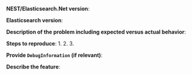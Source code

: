 <!--
GitHub is reserved for bug reports and feature requests. The best place
to ask a general question is at the Elastic Discourse forums at
https://discuss.elastic.co. If you are in fact posting a bug report or
a feature request, please include one and only one of the below blocks
in your new issue.
-->

<!--
If you are filing a bug report, please remove the below feature
request block and provide responses for all of the below items.
-->

**NEST/Elasticsearch.Net version**:

**Elasticsearch version**:

**Description of the problem including expected versus actual behavior**:

**Steps to reproduce**:
 1.
 2.
 3.

**Provide `DebugInformation` (if relevant)**:

<!--
If you are filing a feature request, please remove the above bug
report block and provide responses for all of the below items.
-->

**Describe the feature**:

